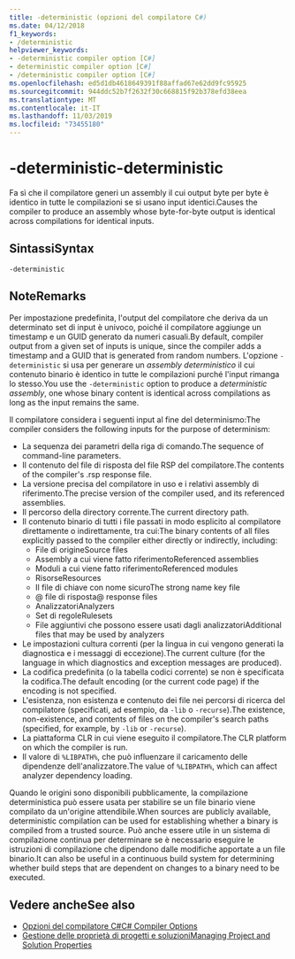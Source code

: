 ```yaml
---
title: -deterministic (opzioni del compilatore C#)
ms.date: 04/12/2018
f1_keywords:
- /deterministic
helpviewer_keywords:
- -deterministic compiler option [C#]
- deterministic compiler option [C#]
- /deterministic compiler option [C#]
ms.openlocfilehash: ed5d1db4618649391f88affad67e62dd9fc95925
ms.sourcegitcommit: 944ddc52b7f2632f30c668815f92b378efd38eea
ms.translationtype: MT
ms.contentlocale: it-IT
ms.lasthandoff: 11/03/2019
ms.locfileid: "73455180"
---
```

# <a name="-deterministic"></a><span data-ttu-id="a8576-102">-deterministic</span><span class="sxs-lookup"><span data-stu-id="a8576-102">-deterministic</span></span>

<span data-ttu-id="a8576-103">Fa sì che il compilatore generi un assembly il cui output byte per byte è identico in tutte le compilazioni se si usano input identici.</span><span class="sxs-lookup"><span data-stu-id="a8576-103">Causes the compiler to produce an assembly whose byte-for-byte output is identical across compilations for identical inputs.</span></span>

## <a name="syntax"></a><span data-ttu-id="a8576-104">Sintassi</span><span class="sxs-lookup"><span data-stu-id="a8576-104">Syntax</span></span>

```console
-deterministic
```

## <a name="remarks"></a><span data-ttu-id="a8576-105">Note</span><span class="sxs-lookup"><span data-stu-id="a8576-105">Remarks</span></span>

<span data-ttu-id="a8576-106">Per impostazione predefinita, l'output del compilatore che deriva da un determinato set di input è univoco, poiché il compilatore aggiunge un timestamp e un GUID generato da numeri casuali.</span><span class="sxs-lookup"><span data-stu-id="a8576-106">By default, compiler output from a given set of inputs is unique, since the compiler adds a timestamp and a GUID that is generated from random numbers.</span></span> <span data-ttu-id="a8576-107">L'opzione `-deterministic` si usa per generare un *assembly deterministico* il cui contenuto binario è identico in tutte le compilazioni purché l'input rimanga lo stesso.</span><span class="sxs-lookup"><span data-stu-id="a8576-107">You use the `-deterministic` option to produce a *deterministic assembly*, one whose binary content is identical across compilations as long as the input remains the same.</span></span>

<span data-ttu-id="a8576-108">Il compilatore considera i seguenti input al fine del determinismo:</span><span class="sxs-lookup"><span data-stu-id="a8576-108">The compiler considers the following inputs for the purpose of determinism:</span></span>

- <span data-ttu-id="a8576-109">La sequenza dei parametri della riga di comando.</span><span class="sxs-lookup"><span data-stu-id="a8576-109">The sequence of command-line parameters.</span></span>
- <span data-ttu-id="a8576-110">Il contenuto del file di risposta del file RSP del compilatore.</span><span class="sxs-lookup"><span data-stu-id="a8576-110">The contents of the compiler's .rsp response file.</span></span>
- <span data-ttu-id="a8576-111">La versione precisa del compilatore in uso e i relativi assembly di riferimento.</span><span class="sxs-lookup"><span data-stu-id="a8576-111">The precise version of the compiler used, and its referenced assemblies.</span></span>
- <span data-ttu-id="a8576-112">Il percorso della directory corrente.</span><span class="sxs-lookup"><span data-stu-id="a8576-112">The current directory path.</span></span>
- <span data-ttu-id="a8576-113">Il contenuto binario di tutti i file passati in modo esplicito al compilatore direttamente o indirettamente, tra cui:</span><span class="sxs-lookup"><span data-stu-id="a8576-113">The binary contents of all files explicitly passed to the compiler either directly or indirectly, including:</span></span>
  - <span data-ttu-id="a8576-114">File di origine</span><span class="sxs-lookup"><span data-stu-id="a8576-114">Source files</span></span>
  - <span data-ttu-id="a8576-115">Assembly a cui viene fatto riferimento</span><span class="sxs-lookup"><span data-stu-id="a8576-115">Referenced assemblies</span></span>
  - <span data-ttu-id="a8576-116">Moduli a cui viene fatto riferimento</span><span class="sxs-lookup"><span data-stu-id="a8576-116">Referenced modules</span></span>
  - <span data-ttu-id="a8576-117">Risorse</span><span class="sxs-lookup"><span data-stu-id="a8576-117">Resources</span></span>
  - <span data-ttu-id="a8576-118">Il file di chiave con nome sicuro</span><span class="sxs-lookup"><span data-stu-id="a8576-118">The strong name key file</span></span>
  - <span data-ttu-id="a8576-119">@ file di risposta</span><span class="sxs-lookup"><span data-stu-id="a8576-119">@ response files</span></span>
  - <span data-ttu-id="a8576-120">Analizzatori</span><span class="sxs-lookup"><span data-stu-id="a8576-120">Analyzers</span></span>
  - <span data-ttu-id="a8576-121">Set di regole</span><span class="sxs-lookup"><span data-stu-id="a8576-121">Rulesets</span></span>
  - <span data-ttu-id="a8576-122">File aggiuntivi che possono essere usati dagli analizzatori</span><span class="sxs-lookup"><span data-stu-id="a8576-122">Additional files that may be used by analyzers</span></span>
- <span data-ttu-id="a8576-123">Le impostazioni cultura correnti (per la lingua in cui vengono generati la diagnostica e i messaggi di eccezione).</span><span class="sxs-lookup"><span data-stu-id="a8576-123">The current culture (for the language in which diagnostics and exception messages are produced).</span></span>
- <span data-ttu-id="a8576-124">La codifica predefinita (o la tabella codici corrente) se non è specificata la codifica.</span><span class="sxs-lookup"><span data-stu-id="a8576-124">The default encoding (or the current code page) if the encoding is not specified.</span></span>
- <span data-ttu-id="a8576-125">L'esistenza, non esistenza e contenuto dei file nei percorsi di ricerca del compilatore (specificati, ad esempio, da `-lib` o `-recurse`).</span><span class="sxs-lookup"><span data-stu-id="a8576-125">The existence, non-existence, and contents of files on the compiler's search paths (specified, for example, by `-lib` or `-recurse`).</span></span>
- <span data-ttu-id="a8576-126">La piattaforma CLR in cui viene eseguito il compilatore.</span><span class="sxs-lookup"><span data-stu-id="a8576-126">The CLR platform on which the compiler is run.</span></span>
- <span data-ttu-id="a8576-127">Il valore di `%LIBPATH%`, che può influenzare il caricamento delle dipendenze dell'analizzatore.</span><span class="sxs-lookup"><span data-stu-id="a8576-127">The value of `%LIBPATH%`, which can affect analyzer dependency loading.</span></span>

<span data-ttu-id="a8576-128">Quando le origini sono disponibili pubblicamente, la compilazione deterministica può essere usata per stabilire se un file binario viene compilato da un'origine attendibile.</span><span class="sxs-lookup"><span data-stu-id="a8576-128">When sources are publicly available, deterministic compilation can be used for establishing whether a binary is compiled from a trusted source.</span></span> <span data-ttu-id="a8576-129">Può anche essere utile in un sistema di compilazione continua per determinare se è necessario eseguire le istruzioni di compilazione che dipendono dalle modifiche apportate a un file binario.</span><span class="sxs-lookup"><span data-stu-id="a8576-129">It can also be useful in a continuous build system for determining whether build steps that are dependent on changes to a binary need to be executed.</span></span>

## <a name="see-also"></a><span data-ttu-id="a8576-130">Vedere anche</span><span class="sxs-lookup"><span data-stu-id="a8576-130">See also</span></span>

- [<span data-ttu-id="a8576-131">Opzioni del compilatore C#</span><span class="sxs-lookup"><span data-stu-id="a8576-131">C# Compiler Options</span></span>](./index.md)
- [<span data-ttu-id="a8576-132">Gestione delle proprietà di progetti e soluzioni</span><span class="sxs-lookup"><span data-stu-id="a8576-132">Managing Project and Solution Properties</span></span>](/visualstudio/ide/managing-project-and-solution-properties)
